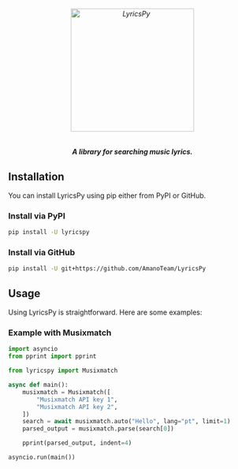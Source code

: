 <h6 align="center">
  <img src="https://piics.ml/i/011.png" alt="LyricsPy" height="250px">
  <h5 align="center">A library for searching music lyrics.</h5>
</h6>

## Installation

You can install LyricsPy using pip either from PyPI or GitHub.

### Install via PyPI

```bash
pip install -U lyricspy
```

### Install via GitHub

```bash
pip install -U git+https://github.com/AmanoTeam/LyricsPy
```

## Usage

Using LyricsPy is straightforward. Here are some examples:

### Example with Musixmatch

```python
import asyncio
from pprint import pprint

from lyricspy import Musixmatch

async def main():
    musixmatch = Musixmatch([
        "Musixmatch API key 1",
        "Musixmatch API key 2",
    ])
    search = await musixmatch.auto("Hello", lang="pt", limit=1)
    parsed_output = musixmatch.parse(search[0])

    pprint(parsed_output, indent=4)

asyncio.run(main())
```
